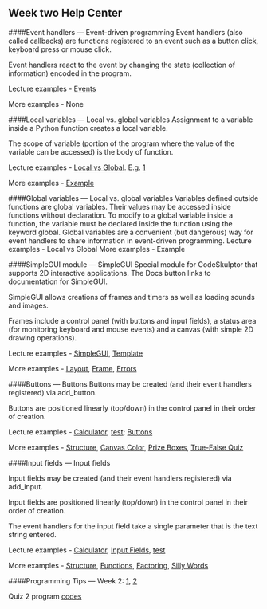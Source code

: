 ## Week two Help Center

####Event handlers — Event-driven programming
Event handlers (also called callbacks) are functions registered to an event such as a button click, keyboard press or mouse click.

Event handlers react to the event by changing the state (collection of information) encoded in the program.

Lecture examples - [Events](http://www.codeskulptor.org/#examples-events.py)

More examples - None

####Local variables — Local vs. global variables
Assignment to a variable inside a Python function creates a local variable.

The scope of variable (portion of the program where the value of the variable can be accessed) is the body of function.

Lecture examples - [Local vs Global](http://www.codeskulptor.org/#examples-local_vs_global.py). E.g. [1](http://www.codeskulptor.org/#user39_E1cHkEy3dV_0.py)

More examples - [Example](http://www.codeskulptor.org/#examples-more-2a_local_vs_global-example.py)

####Global variables — Local vs. global variables
Variables defined outside functions are global variables. Their values may be accessed inside functions without declaration.
To modify to a global variable inside a function, the variable must be declared inside the function using the keyword global.
Global variables are a convenient (but dangerous) way for event handlers to share information in event-driven programming.
Lecture examples - Local vs Global
More examples - Example

####SimpleGUI module — SimpleGUI
Special module for CodeSkulptor that supports 2D interactive applications. The Docs button links to documentation for SimpleGUI.

SimpleGUI allows creations of frames and timers as well as loading sounds and images.

Frames include a control panel (with buttons and input fields), a status area (for monitoring keyboard and mouse events) and a canvas (with simple 2D drawing operations).

Lecture examples - [SimpleGUI](http://www.codeskulptor.org/#examples-simplegui-0.py), [Template](http://www.codeskulptor.org/#examples-simplegui-1.py)

More examples - [Layout](http://www.codeskulptor.org/#examples-more-2a_simplegui-layout.py), [Frame](http://www.codeskulptor.org/#examples-more-2a_simplegui-frame.py), [Errors](http://www.codeskulptor.org/#examples-more-2a_simplegui-errors.py)

####Buttons — Buttons
Buttons may be created (and their event handlers registered) via add_button.

Buttons are positioned linearly (top/down) in the control panel in their order of creation.

Lecture examples - [Calculator](http://www.codeskulptor.org/#examples-calculator-0.py), [test](http://www.codeskulptor.org/#user39_2ywL7AcDpg_0.py); [Buttons](http://www.codeskulptor.org/#examples-buttons.py)

More examples - [Structure](http://www.codeskulptor.org/#examples-more-2b_buttons-structure.py), [Canvas Color](http://www.codeskulptor.org/#examples-more-2b_buttons-canvas_color.py), [Prize Boxes](http://www.codeskulptor.org/#examples-more-2b_buttons-prize_boxes.py), [True-False Quiz](http://www.codeskulptor.org/#examples-more-2b_buttons-true_false_quiz.py)

####Input fields — Input fields

Input fields may be created (and their event handlers registered) via add_input.

Input fields are positioned linearly (top/down) in the control panel in their order of creation.

The event handlers for the input field take a single parameter that is the text string entered.

Lecture examples - [Calculator](http://www.codeskulptor.org/#examples-calculator-1.py), [Input Fields](http://www.codeskulptor.org/#examples-input_fields.py), [test](http://www.codeskulptor.org/#user39_T36ocxaxYM20VcO.py)

More examples - [Structure](http://www.codeskulptor.org/#examples-more-2b_input_fields-structure.py), [Functions](http://www.codeskulptor.org/#examples-more-2b_input_fields-functions.py), [Factoring](http://www.codeskulptor.org/#examples-more-2b_input_fields-factoring.py), [Silly Words](http://www.codeskulptor.org/#examples-more-2b_input_fields-silly_words.py)

####Programming Tips — Week 2: [1](http://www.codeskulptor.org/#examples-tips2.py), [2](http://www.codeskulptor.org/#user39_VKQL9xNjcqN2o4O.py)

Quiz 2 program [codes](http://www.codeskulptor.org/#user39_dDszWfhIhJ_1.py)
